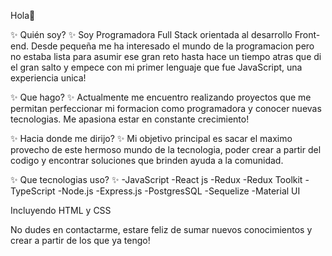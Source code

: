 Hola👋

✨ Quién soy? ✨ 
Soy Programadora Full Stack orientada al desarrollo Front-end.
Desde pequeña me ha interesado el mundo de la programacion pero no estaba lista para asumir ese gran reto hasta hace un tiempo atras que di el gran salto y empece con mi primer lenguaje que fue JavaScript, una experiencia unica!

✨ Que hago? ✨ 
Actualmente me encuentro realizando proyectos que me permitan perfeccionar mi formacion como programadora y conocer nuevas tecnologias. Me apasiona estar en constante crecimiento!

✨ Hacia donde me dirijo? ✨ 
Mi objetivo principal es sacar el maximo provecho de este hermoso mundo de la tecnologia, poder crear a partir del codigo y encontrar soluciones que brinden ayuda a la comunidad.

✨ Que tecnologias uso? ✨
-JavaScript
-React js
-Redux
-Redux Toolkit
-TypeScript
-Node.js
-Express.js
-PostgresSQL
-Sequelize
-Material UI

Incluyendo HTML y CSS

No dudes en contactarme, estare feliz de sumar nuevos conocimientos y crear a partir de los que ya tengo!
